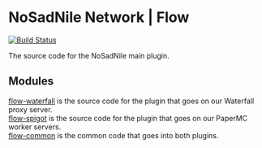 # NoSadNile Network | Flow
[![Build Status](https://ci.nosadnile.net/job/Flow/badge/icon?style=flat-square)](https://ci.nosadnile.net/job/Flow/)

The source code for the NoSadNile main plugin.

## Modules

[flow-waterfall](flow-waterfall) is the source code for the plugin that goes on our Waterfall proxy server. \
[flow-spigot](flow-spigot) is the source code for the plugin that goes on our PaperMC worker servers. \
[flow-common](flow-common) is the common code that goes into both plugins.
